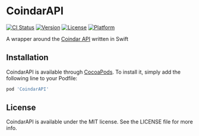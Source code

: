 # CoindarAPI

[![CI Status](https://img.shields.io/travis/alaphao/CoindarAPI.svg?style=flat)](https://travis-ci.org/alaphao/CoindarAPI)
[![Version](https://img.shields.io/cocoapods/v/CoindarAPI.svg?style=flat)](https://cocoapods.org/pods/CoindarAPI)
[![License](https://img.shields.io/cocoapods/l/CoindarAPI.svg?style=flat)](https://cocoapods.org/pods/CoindarAPI)
[![Platform](https://img.shields.io/cocoapods/p/CoindarAPI.svg?style=flat)](https://cocoapods.org/pods/CoindarAPI)

A wrapper around the [Coindar API](https://coindar.org/en/api) written in Swift

## Installation

CoindarAPI is available through [CocoaPods](https://cocoapods.org). To install
it, simply add the following line to your Podfile:

```ruby
pod 'CoindarAPI'
```

## License

CoindarAPI is available under the MIT license. See the LICENSE file for more info.
